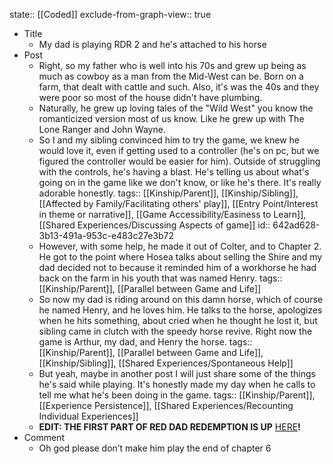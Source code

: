 state:: [[Coded]]
exclude-from-graph-view:: true

- Title
  - My dad is playing RDR 2 and he's attached to his horse
- Post
  - Right, so my father who is well into his 70s and grew up being as much as cowboy as a man from the Mid-West can be. Born on a farm, that dealt with cattle and such. Also, it's was the 40s and they were poor so most of the house didn't have plumbing.
  - Naturally, he grew up loving tales of the "Wild West" you know the romanticized version most of us know. Like he grew up with The Lone Ranger and John Wayne.
  - So I and my sibling convinced him to try the game, we knew he would love it, even if getting used to a controller (he's on pc, but we figured the controller would be easier for him). Outside of struggling with the controls, he's having a blast. He's telling us about what's going on in the game like we don't know, or like he's there. It's really adorable honestly.
    tags:: [[Kinship/Parent]], [[Kinship/Sibling]], [[Affected by Family/Facilitating others' play]], [[Entry Point/Interest in theme or narrative]], [[Game Accessibility/Easiness to Learn]], [[Shared Experiences/Discussing Aspects of game]]
    id:: 642ad628-3b13-491a-953c-e483c27e3b72
  - However, with some help, he made it out of Colter, and to Chapter 2. He got to the point where Hosea talks about selling the Shire and my dad decided not to because it reminded him of a workhorse he had back on the farm in his youth that was named Henry.
    tags:: [[Kinship/Parent]], [[Parallel between Game and Life]]
  - So now my dad is riding around on this damn horse, which of course he named Henry, and he loves him. He talks to the horse, apologizes when he hits something, about cried when he thought he lost it, but sibling came in clutch with the speedy horse revive. Right now the game is Arthur, my dad, and Henry the horse.
    tags:: [[Kinship/Parent]], [[Parallel between Game and Life]], [[Kinship/Sibling]], [[Shared Experiences/Spontaneous Help]]
  - But yeah, maybe in another post I will just share some of the things he's said while playing. It's honestly made my day when he calls to tell me what he's been doing in the game.
    tags:: [[Kinship/Parent]], [[Experience Persistence]], [[Shared Experiences/Recounting Individual Experiences]]
  - **EDIT: THE FIRST PART OF RED DAD REDEMPTION IS UP** [HERE](https://www.reddit.com/r/reddeadredemption/comments/rkusn1/red_dad_redemption_saga_pt1/)**!**
- Comment
  - Oh god please don’t make him play the end of chapter 6
